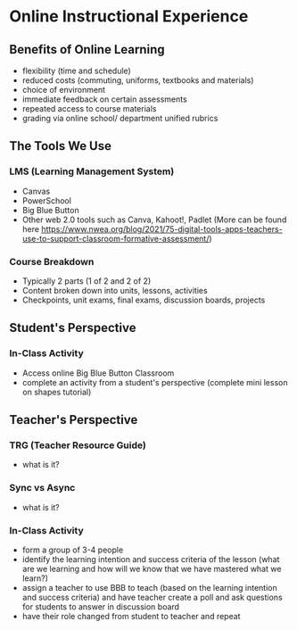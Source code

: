 # Online Instructional Experience

## Benefits of Online Learning
- flexibility (time and schedule)
- reduced costs (commuting, uniforms, textbooks and materials)
- choice of environment
- immediate feedback on certain assessments
- repeated access to course materials
- grading via online school/ department unified rubrics

## The Tools We Use
### LMS (Learning Management System)
- Canvas
- PowerSchool
- Big Blue Button
- Other web 2.0 tools such as Canva, Kahoot!, Padlet (More can be found here https://www.nwea.org/blog/2021/75-digital-tools-apps-teachers-use-to-support-classroom-formative-assessment/)

### Course Breakdown
- Typically 2 parts (1 of 2 and 2 of 2)
- Content broken down into units, lessons, activities
- Checkpoints, unit exams, final exams, discussion boards, projects

## Student's Perspective

### In-Class Activity
- Access online Big Blue Button Classroom
- complete an activity from a student's perspective (complete mini lesson on shapes tutorial)

## Teacher's Perspective
### TRG (Teacher Resource Guide)
- what is it?

### Sync vs Async
- what is it?

### In-Class Activity
- form a group of 3-4 people
- identify the learning intention and success criteria of the lesson (what are we learning and how will we know that we have mastered what we learn?)
- assign a teacher to use BBB to teach (based on the learning intention and success criteria) and have teacher create a poll and ask questions for students to answer in discussion board
- have their role changed from student to teacher and repeat 
